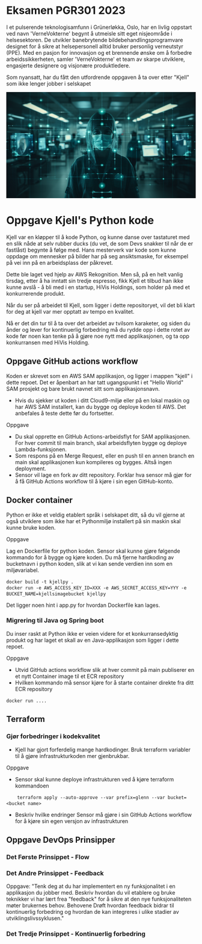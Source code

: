 # Eksamen PGR301 2023

I et pulserende teknologisamfunn i Grünerløkka, Oslo, har en livlig oppstart ved navn 'VerneVokterne' begynt å utmeisle
sitt eget nisjeområde i helsesektoren. De utvikler banebrytende bildebehandlingsprogramvare designet for å sikre at
helsepersonell alltid bruker personlig verneutstyr (PPE). Med en pasjon for innovasjon og et brennende ønske om å
forbedre arbeidssikkerheten, samler 'VerneVokterne' et team av skarpe utviklere, engasjerte designere og visjonære
produktledere.

Som nyansatt, har du fått den utfordrende oppgaven å ta over etter "Kjell" som ikke lenger jobber i selskapet

![Logo](img/logo.png "Assignment logo")

# Oppgave Kjell's Python kode

Kjell var en kløpper til å kode Python, og kunne danse over tastaturet med en slik nåde at selv rubber
ducks (du vet, de som Devs snakker til når de er fastlåst) begynte å følge med. Hans mesterverk var kode som kunne
oppdage om mennesker på bilder har på seg ansiktsmaske, for eksempel på vei inn på en
arbeidsplass der påkrevet.

Dette ble laget ved hjelp av AWS Rekognition. Men så, på en helt vanlig tirsdag, etter å ha inntatt sin
tredje espresso, fikk Kjell et tilbud han ikke kunne avslå - å bli med i en startup, HiVis Holdings, som holder på med
et konkurrerende produkt.

Når du ser på arbeidet til Kjell, som ligger i dette repositoryet, vil det bli klart for deg at kjell var mer opptatt av
tempo en kvalitet.

Nå er det din tur til å ta over det arbeidet av tvilsom karaketer, og siden du ånder og lever for kontinuerlig
forbedring må du rydde opp i dette rotet av kode før noen kan tenke på å gjøre noe nytt med applikasjonen,
og ta opp konkurransen med HiVis Holding.

## Oppgave GitHub actions workflow

Koden er skrevet som en AWS SAM applikasjon, og ligger i mappen "kjell" i dette repoet. Det er åpenbart an har tatt
ugangspunkt i et "Hello World" SAM prosjekt og bare brukt navnet sitt som applikasjonsnavn.

* Hvis du sjekker ut koden i ditt Cloud9-miljø eller på en lokal maskin og har AWS SAM installert, kan du bygge og
  deploye koden til AWS. Det anbefales å teste dette før du fortsetter.

Oppgave

* Du skal opprette en GitHub Actions-arbeidsflyt for SAM applikasjonen. For hver commit til main branch, skal
  arbeidsflyten
  bygge og deploye Lambda-funksjonen.
* Som respons på en Merge Request, eller en push til en annen branch en main skal applikasjonen kun kompileres og
  bygges. Altså ingen deployment.
* Sensor vil lage en fork av ditt repository. Forklar hva sensor må gjør for å få GitHub Actions workflow til å kjøre i
  sin egen GitHub-konto.

## Docker container

Python er ikke et veldig etablert språk i selskapet ditt, så du vil gjerne at også utviklere som ikke har et Pythonmiljø
installert på sin maskin skal kunne bruke koden.

Oppgave

Lag en Dockerfile for python koden. Sensor skal kunne gjøre følgende kommando for å bygge og kjøre koden.
Du må fjerne hardkoding av bucketnavn i python koden, slik at vi kan sende verdien inn som en miljøvariabel.

```shell
docker build -t kjellpy . 
docker run -e AWS_ACCESS_KEY_ID=XXX -e AWS_SECRET_ACCESS_KEY=YYY -e BUCKET_NAME=kjellsimagebucket kjellpy
```
Det ligger noen hint i app.py for hvordan Dockerfile kan lages.

### Migrering til Java og Spring boot

Du inser raskt at Python ikke er veien videre for et konkurransedyktig produkt og har laget et skall av en Java-applikasjon 
som ligger i dette repoet.

Oppgave

* Utvid GitHub actions workflow slik at hver commit på main publiserer en et nytt Container image til et ECR repository
* Hvilken kommando må sensor kjøre for å starte container direkte fra ditt ECR repository

```shell
docker run .... 
```

## Terraform

### Gjør forbedringer i kodekvalitet

* Kjell har gjort forferdelig mange hardkodinger. Bruk terraform variabler til å gjøre infrastrukturkoden mer
  gjenbrukbar.

Oppgave

* Sensor skal kunne deploye infrastrukturen ved å kjøre terraform kommandoen

```
    terraform apply --auto-approve --var prefix=glenn --var bucket=<bucket name>
```

* Beskriv hvilke endringer Sensor må gjøre i sin GitHub Actions workflow for å kjøre sin egen versjon av infrastrukturen

## Oppgave  DevOps Prinsipper

### Det Første Prinsippet - Flow

### Det Andre Prinsippet - Feedback

Oppgave: "Tenk deg at du har implementert en ny funksjonalitet i en applikasjon du jobber med. Beskriv hvordan du vil
etablere og bruke teknikker vi har lært frea "feedback" for å sikre at den nye funksjonaliteten møter brukernes behov.
Behovene Drøft hvordan feedback bidrar til kontinuerlig forbedring og hvordan de kan integreres i ulike stadier av
utviklingslivssyklusen."

### Det Tredje Prinsippet - Kontinuerlig forbedring




